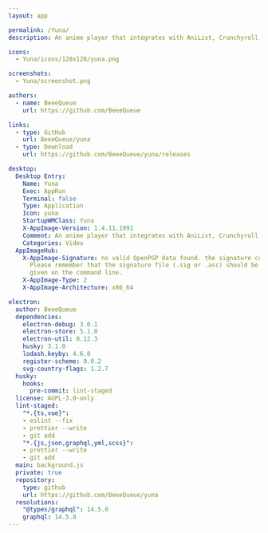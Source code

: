 ```yaml
---
layout: app

permalink: /Yuna/
description: An anime player that integrates with AniList, Crunchyroll, and Hidive.

icons:
  - Yuna/icons/128x128/yuna.png

screenshots:
  - Yuna/screenshot.png

authors:
  - name: BeeeQueue
    url: https://github.com/BeeeQueue

links:
  - type: GitHub
    url: BeeeQueue/yuna
  - type: Download
    url: https://github.com/BeeeQueue/yuna/releases

desktop:
  Desktop Entry:
    Name: Yuna
    Exec: AppRun
    Terminal: false
    Type: Application
    Icon: yuna
    StartupWMClass: Yuna
    X-AppImage-Version: 1.4.11.1991
    Comment: An anime player that integrates with AniList, Crunchyroll, and Hidive.
    Categories: Video
  AppImageHub:
    X-AppImage-Signature: no valid OpenPGP data found. the signature could not be verified.
      Please remember that the signature file (.sig or .asc) should be the first file
      given on the command line.
    X-AppImage-Type: 2
    X-AppImage-Architecture: x86_64

electron:
  author: BeeeQueue
  dependencies:
    electron-debug: 3.0.1
    electron-store: 5.1.0
    electron-util: 0.12.3
    husky: 3.1.0
    lodash.keyby: 4.6.0
    register-scheme: 0.0.2
    svg-country-flags: 1.2.7
  husky:
    hooks:
      pre-commit: lint-staged
  license: AGPL-3.0-only
  lint-staged:
    "*.{ts,vue}":
    - eslint --fix
    - prettier --write
    - git add
    "*.{js,json,graphql,yml,scss}":
    - prettier --write
    - git add
  main: background.js
  private: true
  repository:
    type: github
    url: https://github.com/BeeeQueue/yuna
  resolutions:
    "@types/graphql": 14.5.0
    graphql: 14.5.8
---
```

